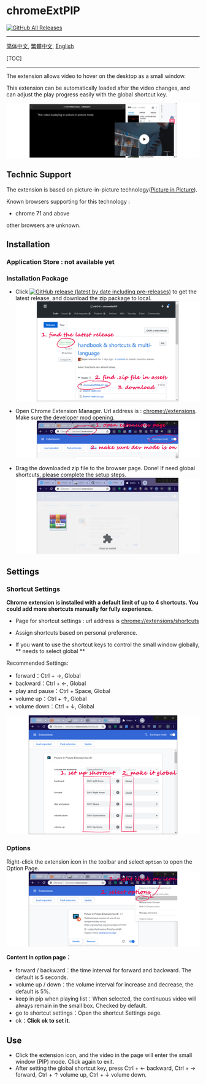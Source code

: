 # chromeExtPIP

[![GitHub All Releases](https://img.shields.io/github/downloads/c4rO-0/chromeExtPIP/total?label=Downloads&style=flat-square)](https://github.com/c4rO-0/chromeExtPIP/blob/master/README.en.md#installation)

---

[简体中文](./README.md), [繁體中文](./README.zh-tw.md), [English](./README.en.md)

[TOC]

---

The extension allows video to hover on the desktop as a small window.

This extension can be automatically loaded after the video changes, and can adjust the play progress easily with the global shortcut key.

![](./readme/view.png)

## Technic Support

The extension is based on picture-in-picture technology([Picture in Picture](https://w3c.github.io/picture-in-picture/)).  

Known browsers supporting for this technology :

- chrome 71 and above

other browsers are unknown.

## Installation

### Application Store : not available yet
### Installation Package

- Click [![GitHub release (latest by date including pre-releases)](https://img.shields.io/github/v/release/c4rO-0/chromeExtPIP?include_prereleases&style=flat-square)](https://github.com/c4rO-0/chromeExtPIP/releases/latest) to get the latest release, and download the zip package to local.
![](./readme/ins_step1_en.png)

- Open Chrome Extension Manager. Url address is : [chrome://extensions](chrome://extensions). Make sure the developer mod opening.
![](./readme/ins_step2_en.png)

- Drag the downloaded zip file to the browser page. Done! If need global shortcuts, please complete the setup steps.
![](./readme/ins_step3_en.png)


## Settings

### Shortcut Settings

**Chrome extension is installed with a default limit of up to 4 shortcuts. You could add more shortcuts manually for fully experience.**

- Page for shortcut settings : url address is [chrome://extensions/shortcuts](chrome://extensions/shortcuts) 

- Assign shortcuts based on personal preference.

- If you want to use the shortcut keys to control the small window globally, ** needs to select global **

Recommended Settings:
* forward：Ctrl + →, Global
* backward：Ctrl + ←, Global
* play and pause：Ctrl + Space, Global
* volume up：Ctrl + ↑, Global
* volume down：Ctrl + ↓, Global

![](./readme/set_step1_en.png)

### Options
Right-click the extension icon in the toolbar and select `option` to open the Option Page.
![](./readme/set_step2_en.png)

**Content in option page：**

* forward / backward：the time interval for forward and backward. The default is 5 seconds.
* volume up / down：the volume interval for increase and decrease, the default is 5%.
* keep in pip when playing list：When selected, the continuous video will always remain in the small box. Checked by default.
* go to shortcut settings：Open the shortcut Settings page.
* ok：**Click ok to set it**.

## Use
* Click the extension icon, and the video in the page will enter the small window (PIP) mode. Click again to exit.
* After setting the global shortcut key, press Ctrl + ←  backward, Ctrl + → forward, Ctrl + ↑ volume up, Ctrl + ↓ volume down.
